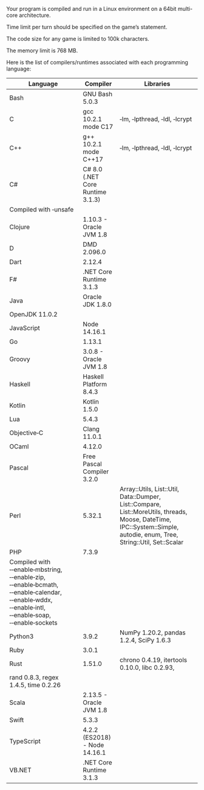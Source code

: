 Your program is compiled and run in a Linux environment on a 64bit multi-core architecture.

Time limit per turn should be specified on the game’s statement.

The code size for any game is limited to 100k characters.

The memory limit is 768 MB.

Here is the list of compilers/runtimes associated with each programming language:

|Language|Compiler|Libraries|
|--------|--------|---------|
|Bash	 	|GNU Bash 5.0.3        				|								|
|C	     	|gcc 10.2.1 mode C17   				|‑lm, ‑lpthread, ‑ldl, ‑lcrypt	|
|C++	 	|g++ 10.2.1 mode C++17 				|‑lm, ‑lpthread, ‑ldl, ‑lcrypt	|
|C#			|C# 8.0 (.NET Core Runtime 3.1.3)
			 Compiled with ‑unsafe				|								|
|Clojure	|1.10.3 - Oracle JVM 1.8 			|								|
|D			|DMD 2.096.0 						|								|
|Dart		|2.12.4								|								|
|F#			|.NET Core Runtime 3.1.3			|								|
|Java		|Oracle JDK 1.8.0
			 OpenJDK 11.0.2 					|								|
|JavaScript	|Node 14.16.1 						|								|
|Go			|1.13.1								|								|
|Groovy		|3.0.8 - Oracle JVM 1.8				|								|
|Haskell	|Haskell Platform 8.4.3				|								|
|Kotlin		|Kotlin 1.5.0 						|								|
|Lua		|5.4.3								|								|
|Objective‑C|Clang 11.0.1 						|								|
|OCaml		|4.12.0								|								|
|Pascal		|Free Pascal Compiler 3.2.0			|								|
|Perl		|5.32.1 							|Array::Utils, List::Util, Data::Dumper, List::Compare, List::MoreUtils, 														 threads, Moose, DateTime, IPC::System::Simple, autodie, enum, Tree, 															 String::Util, Set::Scalar		|
|PHP		|7.3.9 								
			 Compiled with ‑‑enable‑mbstring, ‑‑enable‑zip, ‑‑enable‑bcmath, ‑‑enable‑calendar, ‑‑enable‑wddx, ‑‑enable‑intl, ‑‑enable‑soap, ‑‑enable‑sockets	|								|
|Python3	|3.9.2 								|NumPy 1.20.2, pandas 1.2.4, SciPy 1.6.3 	|
|Ruby		|3.0.1 								|											|
|Rust		|1.51.0 							|chrono 0.4.19, itertools 0.10.0, libc 0.2.93,
												 rand 0.8.3, regex 1.4.5, time 0.2.26 		|
|Scala		|2.13.5 - Oracle JVM 1.8			|											|
|Swift		|5.3.3								|											|
|TypeScript	|4.2.2 (ES2018) - Node 14.16.1		|											|
|VB.NET		|.NET Core Runtime 3.1.3 			|											|